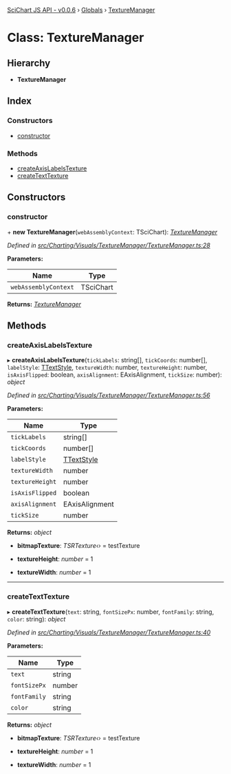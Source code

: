 [SciChart JS API - v0.0.6](../README.md) › [Globals](../globals.md) › [TextureManager](texturemanager.md)

# Class: TextureManager

## Hierarchy

* **TextureManager**

## Index

### Constructors

* [constructor](texturemanager.md#constructor)

### Methods

* [createAxisLabelsTexture](texturemanager.md#createaxislabelstexture)
* [createTextTexture](texturemanager.md#createtexttexture)

## Constructors

###  constructor

\+ **new TextureManager**(`webAssemblyContext`: TSciChart): *[TextureManager](texturemanager.md)*

*Defined in [src/Charting/Visuals/TextureManager/TextureManager.ts:28](https://github.com/ABTSoftware/SciChart.Dev/blob/f6fba97af2/Web/src/SciChart/src/Charting/Visuals/TextureManager/TextureManager.ts#L28)*

**Parameters:**

Name | Type |
------ | ------ |
`webAssemblyContext` | TSciChart |

**Returns:** *[TextureManager](texturemanager.md)*

## Methods

###  createAxisLabelsTexture

▸ **createAxisLabelsTexture**(`tickLabels`: string[], `tickCoords`: number[], `labelStyle`: [TTextStyle](../globals.md#ttextstyle), `textureWidth`: number, `textureHeight`: number, `isAxisFlipped`: boolean, `axisAlignment`: EAxisAlignment, `tickSize`: number): *object*

*Defined in [src/Charting/Visuals/TextureManager/TextureManager.ts:56](https://github.com/ABTSoftware/SciChart.Dev/blob/f6fba97af2/Web/src/SciChart/src/Charting/Visuals/TextureManager/TextureManager.ts#L56)*

**Parameters:**

Name | Type |
------ | ------ |
`tickLabels` | string[] |
`tickCoords` | number[] |
`labelStyle` | [TTextStyle](../globals.md#ttextstyle) |
`textureWidth` | number |
`textureHeight` | number |
`isAxisFlipped` | boolean |
`axisAlignment` | EAxisAlignment |
`tickSize` | number |

**Returns:** *object*

* **bitmapTexture**: *TSRTexture‹›* = testTexture

* **textureHeight**: *number* = 1

* **textureWidth**: *number* = 1

___

###  createTextTexture

▸ **createTextTexture**(`text`: string, `fontSizePx`: number, `fontFamily`: string, `color`: string): *object*

*Defined in [src/Charting/Visuals/TextureManager/TextureManager.ts:40](https://github.com/ABTSoftware/SciChart.Dev/blob/f6fba97af2/Web/src/SciChart/src/Charting/Visuals/TextureManager/TextureManager.ts#L40)*

**Parameters:**

Name | Type |
------ | ------ |
`text` | string |
`fontSizePx` | number |
`fontFamily` | string |
`color` | string |

**Returns:** *object*

* **bitmapTexture**: *TSRTexture‹›* = testTexture

* **textureHeight**: *number* = 1

* **textureWidth**: *number* = 1
